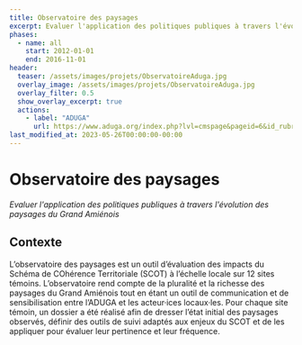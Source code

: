 ```yaml
---
title: Observatoire des paysages
excerpt: Evaluer l'application des politiques publiques à travers l'évolution des paysages
phases:
  - name: all
    start: 2012-01-01
    end: 2016-11-01
header:
  teaser: /assets/images/projets/ObservatoireAduga.jpg
  overlay_image: /assets/images/projets/ObservatoireAduga.jpg
  overlay_filter: 0.5
  show_overlay_excerpt: true
  actions:
    - label: "ADUGA"
      url: https://www.aduga.org/index.php?lvl=cmspage&pageid=6&id_rubrique=112
last_modified_at: 2023-05-26T00:00:00-00:00
---
```

# Observatoire des paysages
_Evaluer l'application des politiques publiques à travers l'évolution des paysages du Grand Amiénois_

## Contexte 

L’observatoire des paysages est un outil d’évaluation des impacts du Schéma de COhérence Territoriale (SCOT) à l’échelle locale sur 12 sites témoins. L’observatoire rend compte de la pluralité et la richesse des paysages du Grand Amiénois tout en étant un outil de communication et de sensibilisation entre l’ADUGA et les acteur·ices locaux·les.
Pour chaque site témoin, un dossier a été réalisé afin de dresser l’état initial des paysages observés, définir des outils de suivi adaptés aux enjeux du SCOT et de les appliquer pour évaluer leur pertinence et leur fréquence.

